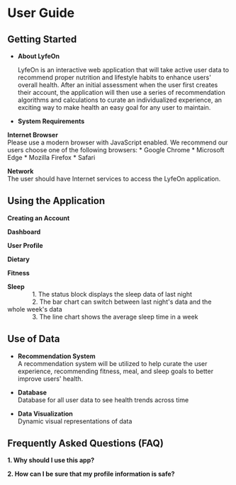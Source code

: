 # **User Guide**<br />

## Getting Started<br />

* **About LyfeOn**<br />

	LyfeOn is an interactive web application that will take active user data to recommend proper nutrition and lifestyle habits to enhance users' overall health. After an initial assessment when the user first creates their account, the application will then use a series of recommendation algorithms and calculations to curate an individualized experience, an exciting way to make health an easy goal for any user to maintain.<br />

* **System Requirements**<br />

 **Internet Browser**<br />
 Please use a modern browser with JavaScript enabled.  We recommend our users choose one of the following browsers:
 	* Google Chrome
 	* Microsoft Edge
 	* Mozilla Firefox
 	* Safari
 
 **Network**<br />
 The user should have Internet services to access the LyfeOn application.

## Using the Application

**Creating an Account**<br />

**Dashboard**<br />

**User Profile**<br />

**Dietary**<br />

**Fitness**<br />

**Sleep**<br />
&emsp;&emsp;&emsp;&emsp;1. The status block displays the sleep data of last night<br />
&emsp;&emsp;&emsp;&emsp;2. The bar chart can switch between last night's data and the whole week's data<br />
&emsp;&emsp;&emsp;&emsp;3. The line chart shows the average sleep time in a week

## Use of Data

*  **Recommendation System**<br />
A recommendation system will be utilized to help curate the user experience, recommending fitness, meal, and sleep goals to better improve users' health.

*  **Database**<br />
Database for all user data to see health trends across time

* **Data Visualization**<br />
Dynamic visual representations of data

## Frequently Asked Questions (FAQ)

**1. Why should I use this app?**<br />


**2. How can I be sure that my profile information is safe?**<br />